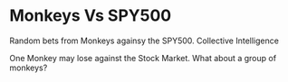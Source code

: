 # Monkeys Vs SPY500

Random bets from Monkeys againsy the SPY500. Collective Intelligence

One Monkey may lose against the Stock Market. What about a group of monkeys?


